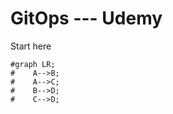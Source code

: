 # GitOps --- Udemy
Start here
```mermaid
#graph LR;
#    A-->B;
#    A-->C;
#    B-->D;
#    C-->D;
```
